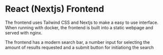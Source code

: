# React (Nextjs) Frontend

The frontend uses Tailwind CSS and Nextjs to make a easy to use interface. When running with docker, the frontend is built into a static webpage and served with nginx.

The frontend has a modern search bar, a number input for selecting the amount of results requested and a submit button for initiationg the search
